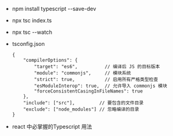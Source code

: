 - npm install typescript --save-dev
- npx tsc index.ts
- npx tsc --watch
- tsconfig.json
    
    ```
    {
        "compilerOptions": {
            "target": "es6",          // 编译后 JS 的目标版本
            "module": "commonjs",     // 模块系统
            "strict": true,           // 启用所有严格类型检查
            "esModuleInterop": true,  // 允许导入 commonjs 模块
            "forceConsistentCasingInFileNames": true
        },
        "include": ["src"],         // 要包含的文件目录
        "exclude": ["node_modules"] // 忽略编译的目录
    }

    ```

- react 中必掌握的Typescript 用法